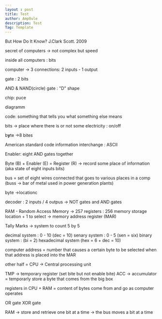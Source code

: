 ```yaml
---
layout : post
title: Test
author: Amp0ule
description: Test
Tag: Template
---
```

But How Do It Know? J.Clark Scott. 2009

secret of computers -> not complex but speed

inside all computers : bits

computer -> 3 connections: 2 inputs - 1 output

gate : 2 bits

AND & NAND(circle) gate : "D" shape

chip: puce

diagramm

code: something that tells you what something else means

bits -> place where there is or not some electricity : on/off

b**y**te ->8 bites

American standard code information interchange : ASCII

Enabler: eight AND gates together

Byte (B) + Enabler (E) = Register (R) -> record some place of information (aka state of eight inputs bits)

bus = set of eight wires connected that goes to various places in a comp (buss -> bar of metal used in power generation plants)

byte ->locationc 

decoder : 2 inputs  / 4 outpus -> NOT gates and AND gates

RAM - Random Access Memory -> 257 registers : 256 memory storage location + 1 to select -> memory address register (MAR)

Tally Marks -> system to count 5 by 5 

decimal system : 0 - 10 (dec = 10)
senary system : 0 - 5 (sen = six)
binary system : (bi = 2)
hexadecimal system (hex = 6 + dec = 10)

computer address = number that causes a certain byte to be selected when that address is placed into the MAR

other half = CPU -> Central processing unit

TMP -> temporary register (set bite but not enable bite)
ACC -> accumulator = temporarly store a byte that comes from the big box

registers in CPU + RAM = content of bytes come from and go as computer operates

OR gate
XOR gate

RAM -> store and retrieve one bit at a time -> the bus moves a bit at a time
